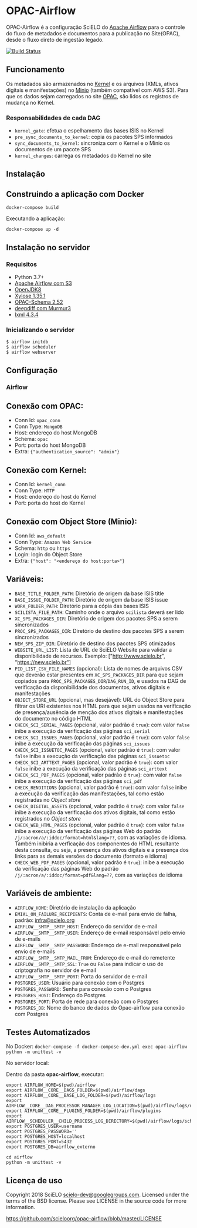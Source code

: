 # OPAC-Airflow

OPAC-Airflow é a configuração SciELO do [Apache Airflow](http://airflow.apache.org/) para o controle do fluxo de metadados e documentos para a publicação no Site(OPAC), desde o fluxo direto de ingestão legado.

[![Build Status](https://travis-ci.org/scieloorg/opac-airflow.svg?branch=master)](https://travis-ci.org/scieloorg/opac-airflow)


## Funcionamento

Os metadados são armazenados no [Kernel](https://github.com/scieloorg/document-store) e os arquivos (XMLs, ativos digitais e manifestações) no [Minio](https://min.io/) (também compatível com AWS S3). Para que os dados sejam carregados no site [OPAC](https://github.com/scieloorg/OPAC), são lidos os registros de mudança no Kernel.

### Responsabilidades de cada DAG

* `kernel_gate`: efetua o espelhamento das bases ISIS no Kernel
* `pre_sync_documents_to_kernel`: copia os pacotes SPS informados
* `sync_documents_to_kernel`: sincroniza com o Kernel e o Minio os documentos de um pacote SPS
* `kernel_changes`: carrega os metadados do Kernel no site


## Instalação

## Construindo a aplicação com Docker

`docker-compose build`

Executando a aplicação:

`docker-compose up -d`

## Instalação no servidor

### Requisitos

* Python 3.7+
* [Apache Airflow com S3](http://airflow.apache.org/installation.html)
* [OpenJDK8](https://openjdk.java.net)
* [Xylose 1.35.1](https://github.com/scieloorg/xylose)
* [OPAC-Schema 2.52](https://github.com/scieloorg/opac_schema)
* [deepdiff com Murmur3](https://deepdiff.readthedocs.io/)
* [lxml 4.3.4](https://lxml.de)

### Inicializando o servidor

```
$ airflow initdb
$ airflow scheduler
$ airflow webserver
```

## Configuração

### Airflow

## Conexão com OPAC:

* Conn Id: `opac_conn`
* Conn Type: `MongoDB`
* Host: endereço do host MongoDB
* Schema: `opac`
* Port: porta do host MongoDB
* Extra: `{"authentication_source": "admin"}`

## Conexão com Kernel:

* Conn Id: `kernel_conn`
* Conn Type: `HTTP`
* Host: endereço do host do Kernel
* Port: porta do host do Kernel

## Conexão com Object Store (Minio):

* Conn Id: `aws_default`
* Conn Type: `Amazon Web Service`
* Schema: `http` ou `https`
* Login: login do Object Store
* Extra: `{"host": "<endereço do host:porta>"}`

## Variáveis:

* `BASE_TITLE_FOLDER_PATH`: Diretório de origem da base ISIS title
* `BASE_ISSUE_FOLDER_PATH`: Diretório de origem da base ISIS issue
* `WORK_FOLDER_PATH`: Diretório para a cópia das bases ISIS
* `SCILISTA_FILE_PATH`: Caminho onde o arquivo `scilista` deverá ser lido
* `XC_SPS_PACKAGES_DIR`: Diretório de origem dos pacotes SPS a serem sincronizados
* `PROC_SPS_PACKAGES_DIR`: Diretório de destino dos pacotes SPS a serem sincronizados
* `NEW_SPS_ZIP_DIR`: Diretório de destino dos pacotes SPS otimizados
* `WEBSITE_URL_LIST`: Lista de URL de SciELO Website para validar a disponibilidade de recursos. Exemplo: ["http://www.scielo.br", "https://new.scielo.br"]
* `PID_LIST_CSV_FILE_NAMES` (opcional): Lista de nomes de arquivos CSV que deverão estar presentes em `XC_SPS_PACKAGES_DIR` para que sejam copiados para `PROC_SPS_PACKAGES_DIR`/`DAG_RUN_ID`, e usados na DAG de verificação da disponibilidade dos documentos, ativos digitais e manifestações
* `OBJECT_STORE_URL` (opcional, mas desejável): URL do Object Store para filtrar os URI existentes nos HTML para que sejam usados na verificação de presença/ausência de menção dos ativos digitais e manifestações do documento no código HTML
* `CHECK_SCI_SERIAL_PAGES` (opcional, valor padrão é `true`): com valor `false` inibe a execução da verificação das páginas `sci_serial`
* `CHECK_SCI_ISSUES_PAGES` (opcional, valor padrão é `true`): com valor `false` inibe a execução da verificação das páginas `sci_issues`
* `CHECK_SCI_ISSUETOC_PAGES` (opcional, valor padrão é `true`): com valor `false` inibe a execução da verificação das páginas `sci_issuetoc`
* `CHECK_SCI_ARTTEXT_PAGES` (opcional, valor padrão é `true`): com valor `false` inibe a execução da verificação das páginas `sci_arttext`
* `CHECK_SCI_PDF_PAGES` (opcional, valor padrão é `true`): com valor `false` inibe a execução da verificação das páginas `sci_pdf`
* `CHECK_RENDITIONS` (opcional, valor padrão é `true`): com valor `false` inibe a execução da verificação das manifestações, tal como estão registradas no _Object store_
* `CHECK_DIGITAL_ASSETS` (opcional, valor padrão é `true`): com valor `false` inibe a execução da verificação dos ativos digitais, tal como estão registrados no _Object store_
* `CHECK_WEB_HTML_PAGES` (opcional, valor padrão é `true`): com valor `false` inibe a execução da verificação das páginas Web do padrão `/j/:acron/a/:iddoc/format=html&lang=??`, com as variações de idioma. Também inibiria a verficação dos componentes do HTML resultante desta consulta, ou seja, a presença dos ativos digitais e a presença dos links para as demais versões do documento (formato e idioma)
* `CHECK_WEB_PDF_PAGES` (opcional, valor padrão é `true`): inibe a execução da verificação das páginas Web do padrão `/j/:acron/a/:iddoc/format=pdf&lang=??`, com as variações de idioma

## Variáveis de ambiente:

* `AIRFLOW_HOME`: Diretório de instalação da aplicação 
* `EMIAL_ON_FAILURE_RECIPIENTS`: Conta de e-mail para envio de falha, padrão: infra@scielo.org
* `AIRFLOW__SMTP__SMTP_HOST`: Endereço do servidor de e-mail
* `AIRFLOW__SMTP__SMTP_USER`: Endereço de e-mail responsável pelo envio de e-mails
* `AIRFLOW__SMTP__SMTP_PASSWORD`: Endereço de e-mail responsável pelo envio de e-mails
* `AIRFLOW__SMTP__SMTP_MAIL_FROM`: Endereço de e-mail do remetente
* `AIRFLOW__SMTP__SMTP_SSL`: ```True``` ou ```False``` para indicar o uso de criptografia no servidor de e-mail
* `AIRFLOW__SMTP__SMTP_PORT`: Porta do servidor de e-mail
* `POSTGRES_USER`: Usuário para conexão com o Postgres
* `POSTGRES_PASSWORD`: Senha para conexão com o Postgres
* `POSTGRES_HOST`: Endereço do Postgres
* `POSTGRES_PORT`: Porta de rede para conexão com o Postgres
* `POSTGRES_DB`: Nome do banco de dados do Opac-airflow para conexão com Postgres


## Testes Automatizados

No Docker:
`docker-compose -f docker-compose-dev.yml exec opac-airflow python -m unittest -v`

No servidor local:

Dentro da pasta **opac-airflow**, executar:


```
export AIRFLOW_HOME=$(pwd)/airflow
export AIRFLOW__CORE__DAGS_FOLDER=$(pwd)/airflow/dags
export AIRFLOW__CORE__BASE_LOG_FOLDER=$(pwd)/airflow/logs
export AIRFLOW__CORE__DAG_PROCESSOR_MANAGER_LOG_LOCATION=$(pwd)/airflow/logs/dag_processor_manager/dag_processor_manager.log
export AIRFLOW__CORE__PLUGINS_FOLDER=$(pwd)/airflow/plugins
export AIRFLOW__SCHEDULER__CHILD_PROCESS_LOG_DIRECTORY=$(pwd)/airflow/logs/scheduler
export POSTGRES_USER=username
export POSTGRES_PASSWORD=''
export POSTGRES_HOST=localhost
export POSTGRES_PORT=5432
export POSTGRES_DB=airflow_externo

cd airflow
python -m unittest -v
```


## Licença de uso

Copyright 2018 SciELO <scielo-dev@googlegroups.com>. Licensed under the terms
of the BSD license. Please see LICENSE in the source code for more
information.

https://github.com/scieloorg/opac-airflow/blob/master/LICENSE
